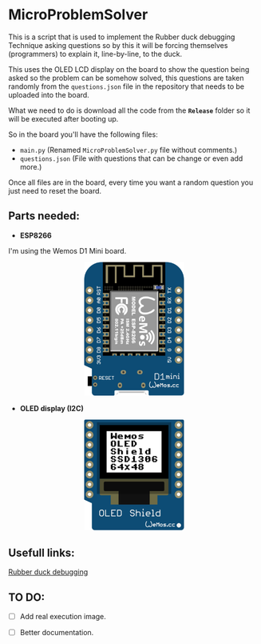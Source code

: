# MicroProblemSolver
This is a script that is used to implement the Rubber duck debugging Technique asking questions so by this it will be forcing themselves (programmers) to explain it, line-by-line, to the duck.

This uses the OLED LCD display on the board to show the question being asked so the problem can be somehow solved, this questions are taken randomly from the `questions.json` file in the repository that needs to be uploaded into the board.

What we need to do is download all the code from the **`Release`** folder so it will be executed after booting up.

So in the board you'll have the following files:
* `main.py` (Renamed `MicroProblemSolver.py` file without comments.)
* `questions.json` (File with questions that can be change or even add more.)

Once all files are in the board, every time you want a random question you just need to reset the board.

## Parts needed:

  * **ESP8266**

  I'm using the Wemos D1 Mini board.

  <p align="center">
  <img src="./Doc/images/wemos_d1_mini.png" alt="Wemos d1 mini board"  width="200"/>
  </p>

  * **OLED display (I2C)**

  <p align="center">
  <img src="./Doc/images/wemos_mini_oled.png" alt="Wemos D1 Oled Display"  width="200"/>
  </p>


## Usefull links:

[Rubber duck debugging](https://en.wikipedia.org/wiki/Rubber_duck_debugging)


## TO DO:

- [ ] Add real execution image.

- [ ] Better documentation.
